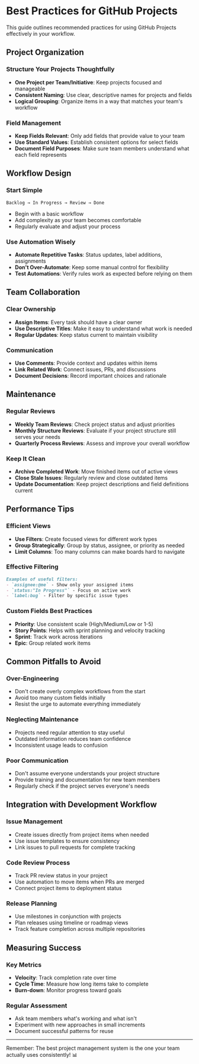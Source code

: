 # Best Practices for GitHub Projects

This guide outlines recommended practices for using GitHub Projects effectively in your workflow.

## Project Organization

### Structure Your Projects Thoughtfully

- **One Project per Team/Initiative**: Keep projects focused and manageable
- **Consistent Naming**: Use clear, descriptive names for projects and fields
- **Logical Grouping**: Organize items in a way that matches your team's workflow

### Field Management

- **Keep Fields Relevant**: Only add fields that provide value to your team
- **Use Standard Values**: Establish consistent options for select fields
- **Document Field Purposes**: Make sure team members understand what each field represents

## Workflow Design

### Start Simple

```
Backlog → In Progress → Review → Done
```

- Begin with a basic workflow
- Add complexity as your team becomes comfortable
- Regularly evaluate and adjust your process

### Use Automation Wisely

- **Automate Repetitive Tasks**: Status updates, label additions, assignments
- **Don't Over-Automate**: Keep some manual control for flexibility
- **Test Automations**: Verify rules work as expected before relying on them

## Team Collaboration

### Clear Ownership

- **Assign Items**: Every task should have a clear owner
- **Use Descriptive Titles**: Make it easy to understand what work is needed
- **Regular Updates**: Keep status current to maintain visibility

### Communication

- **Use Comments**: Provide context and updates within items
- **Link Related Work**: Connect issues, PRs, and discussions
- **Document Decisions**: Record important choices and rationale

## Maintenance

### Regular Reviews

- **Weekly Team Reviews**: Check project status and adjust priorities
- **Monthly Structure Reviews**: Evaluate if your project structure still serves your needs
- **Quarterly Process Reviews**: Assess and improve your overall workflow

### Keep It Clean

- **Archive Completed Work**: Move finished items out of active views
- **Close Stale Issues**: Regularly review and close outdated items
- **Update Documentation**: Keep project descriptions and field definitions current

## Performance Tips

### Efficient Views

- **Use Filters**: Create focused views for different work types
- **Group Strategically**: Group by status, assignee, or priority as needed
- **Limit Columns**: Too many columns can make boards hard to navigate

### Effective Filtering

```markdown
Examples of useful filters:
- `assignee:@me` - Show only your assigned items
- `status:"In Progress"` - Focus on active work
- `label:bug` - Filter by specific issue types
```

### Custom Fields Best Practices

- **Priority**: Use consistent scale (High/Medium/Low or 1-5)
- **Story Points**: Helps with sprint planning and velocity tracking
- **Sprint**: Track work across iterations
- **Epic**: Group related work items

## Common Pitfalls to Avoid

### Over-Engineering

- Don't create overly complex workflows from the start
- Avoid too many custom fields initially
- Resist the urge to automate everything immediately

### Neglecting Maintenance

- Projects need regular attention to stay useful
- Outdated information reduces team confidence
- Inconsistent usage leads to confusion

### Poor Communication

- Don't assume everyone understands your project structure
- Provide training and documentation for new team members
- Regularly check if the project serves everyone's needs

## Integration with Development Workflow

### Issue Management

- Create issues directly from project items when needed
- Use issue templates to ensure consistency
- Link issues to pull requests for complete tracking

### Code Review Process

- Track PR review status in your project
- Use automation to move items when PRs are merged
- Connect project items to deployment status

### Release Planning

- Use milestones in conjunction with projects
- Plan releases using timeline or roadmap views
- Track feature completion across multiple repositories

## Measuring Success

### Key Metrics

- **Velocity**: Track completion rate over time
- **Cycle Time**: Measure how long items take to complete
- **Burn-down**: Monitor progress toward goals

### Regular Assessment

- Ask team members what's working and what isn't
- Experiment with new approaches in small increments
- Document successful patterns for reuse

---

Remember: The best project management system is the one your team actually uses consistently! 📊